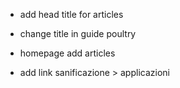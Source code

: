 - add head title for articles

- change title in guide poultry
- homepage add articles

- add link sanificazione > applicazioni

